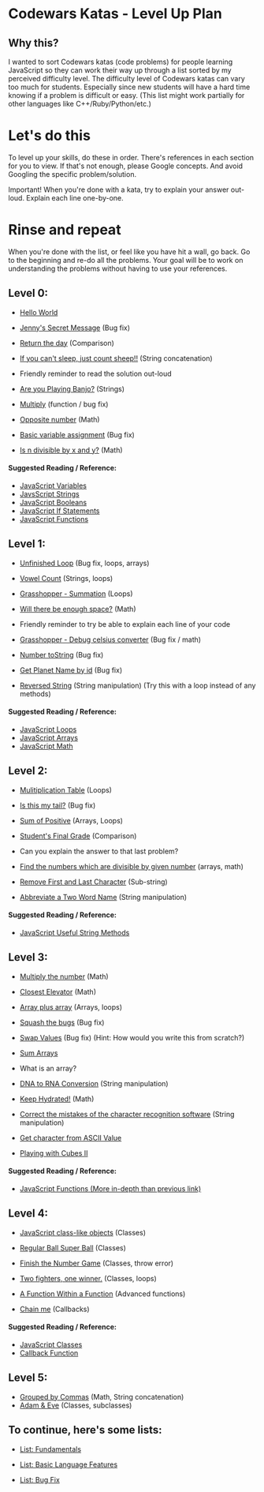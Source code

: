 # Codewars Katas - Level Up Plan


## Why this?
I wanted to sort Codewars katas (code problems) for people learning JavaScript so they can work their way up through a list sorted by my perceived difficulty level. The difficulty level of Codewars katas can vary too much for students. Especially since new students will have a hard time knowing if a problem is difficult or easy.
(This list might work partially for other languages like C++/Ruby/Python/etc.)

# Let's do this
To level up your skills, do these in order. There's references in each section for you to view. If that's not enough, please Google concepts. And avoid Googling the specific problem/solution.

Important! When you're done with a kata, try to explain your answer out-loud. Explain each line one-by-one.

# Rinse and repeat
When you're done with the list, or feel like you have hit a wall, go back. Go to the beginning and re-do all the problems. Your goal will be to work on understanding the problems without having to use your references.


## Level 0:

- [Hello World](https://www.codewars.com/kata/523b4ff7adca849afe000035)

- [Jenny's Secret Message](https://www.codewars.com/kata/55225023e1be1ec8bc000390) (Bug fix)

- [Return the day](https://www.codewars.com/kata/59dd3ccdded72fc78b000b25) (Comparison)

- [If you can't sleep, just count sheep!!](https://www.codewars.com/kata/5b077ebdaf15be5c7f000077) (String concatenation)

- Friendly reminder to read the solution out-loud

- [Are you Playing Banjo?](https://www.codewars.com/kata/53af2b8861023f1d88000832) (Strings)

- [Multiply](https://www.codewars.com/kata/50654ddff44f800200000004) (function / bug fix)

- [Opposite number](https://www.codewars.com/kata/56dec885c54a926dcd001095) (Math)

- [Basic variable assignment](https://www.codewars.com/kata/50ee6b0bdeab583673000025) (Bug fix)

- [Is n divisible by x and y?](https://www.codewars.com/kata/5545f109004975ea66000086) (Math)

#### Suggested Reading / Reference:
- [JavaScript Variables](https://developer.mozilla.org/en-US/docs/Learn/JavaScript/First_steps/Variables)
- [JavsScript Strings](https://developer.mozilla.org/en-US/docs/Learn/JavaScript/First_steps/Strings)
- [JavaScript Booleans](https://www.w3schools.com/js/js_booleans.asp)
- [JavaScript If Statements](https://www.w3schools.com/js/js_if_else.asp)
- [JavaScript Functions](https://www.w3schools.com/js/js_functions.asp)

## Level 1:

- [Unfinished Loop](https://www.codewars.com/kata/55c28f7304e3eaebef0000da) (Bug fix, loops, arrays)

- [Vowel Count](https://www.codewars.com/kata/54ff3102c1bad923760001f3/) (Strings, loops)

- [Grasshopper - Summation](https://www.codewars.com/kata/55d24f55d7dd296eb9000030) (Loops)

- [Will there be enough space?](https://www.codewars.com/kata/5875b200d520904a04000003) (Math)

- Friendly reminder to try be able to explain each line of your code

- [Grasshopper - Debug celsius converter](https://www.codewars.com/kata/55cb854deb36f11f130000e1) (Bug fix / math)

- [Number toString](https://www.codewars.com/kata/53934feec44762736c00044b) (Bug fix)

- [Get Planet Name by id](https://www.codewars.com/kata/515e188a311df01cba000003) (Bug fix)

- [Reversed String](https://www.codewars.com/kata/reversed-strings) (String manipulation) (Try this with a loop instead of any methods)

#### Suggested Reading / Reference:

- [JavaScript Loops](https://developer.mozilla.org/en-US/docs/Learn/JavaScript/Building_blocks/Looping_code)
- [JavaScript Arrays](https://developer.mozilla.org/en-US/docs/Learn/JavaScript/First_steps/Arrays)
- [JavaScript Math](https://developer.mozilla.org/en-US/docs/Learn/JavaScript/First_steps/Math)

## Level 2:
- [Mulitiplication Table](https://www.codewars.com/kata/5a2fd38b55519ed98f0000ce) (Loops)

- [Is this my tail?](https://www.codewars.com/kata/56f695399400f5d9ef000af5) (Bug fix)

- [Sum of Positive](https://www.codewars.com/kata/5715eaedb436cf5606000381) (Arrays, Loops)

- [Student's Final Grade](https://www.codewars.com/kata/5ad0d8356165e63c140014d4) (Comparison)

- Can you explain the answer to that last problem?

- [Find the numbers which are divisible by given number](https://www.codewars.com/kata/55edaba99da3a9c84000003b) (arrays, math)

- [Remove First and Last Character](https://www.codewars.com/kata/56bc28ad5bdaeb48760009b0) (Sub-string)

- [Abbreviate a Two Word Name](https://www.codewars.com/kata/57eadb7ecd143f4c9c0000a3) (String manipulation)

#### Suggested Reading / Reference:
- [JavaScript Useful String Methods](https://developer.mozilla.org/en-US/docs/Learn/JavaScript/First_steps/Useful_string_methods)

## Level 3:

- [Multiply the number](https://www.codewars.com/kata/5708f682c69b48047b000e07) (Math)

- [Closest Elevator](https://www.codewars.com/kata/5c374b346a5d0f77af500a5a) (Math)

- [Array plus array](https://www.codewars.com/kata/5a2be17aee1aaefe2a000151) (Arrays, loops)

- [Squash the bugs](https://www.codewars.com/kata/56f173a35b91399a05000cb7) (Bug fix)

- [Swap Values](https://www.codewars.com/kata/5388f0e00b24c5635e000fc6) (Bug fix) (Hint: How would you write this from scratch?)

- [Sum Arrays](https://www.codewars.com/kata/sum-arrays/javascript)

- What is an array?

- [DNA to RNA Conversion](https://www.codewars.com/kata/dna-to-rna-conversion/javascript) (String manipulation)

- [Keep Hydrated!](https://www.codewars.com/kata/keep-hydrated-1/javascript) (Math)

- [Correct the mistakes of the character recognition software](https://www.codewars.com/kata/correct-the-mistakes-of-the-character-recognition-software/javascript) (String manipulation)

- [Get character from ASCII Value](https://www.codewars.com/kata/get-character-from-ascii-value/javascript)

- [Playing with Cubes II](https://www.codewars.com/kata/playing-with-cubes-ii/train/javascript)

#### Suggested Reading / Reference:
- [JavaScript Functions (More in-depth than previous link)](https://developer.mozilla.org/en-US/docs/Learn/JavaScript/Building_blocks/Functions)

## Level 4:

- [JavaScript class-like objects](https://www.codewars.com/kata/javascript-class-like-objects) (Classes)

- [Regular Ball Super Ball](https://www.codewars.com/kata/53f0f358b9cb376eca001079) (Classes)

- [Finish the Number Game](https://www.codewars.com/kata/568018a64f35f0c613000054) (Classes, throw error)

- [Two fighters, one winner.](https://www.codewars.com/kata/577bd8d4ae2807c64b00045b) (Classes, loops)

- [A Function Within a Function](https://www.codewars.com/kata/53844152aa6fc137d8000589) (Advanced functions)

- [Chain me](https://www.codewars.com/kata/54fb853b2c8785dd5e000957) (Callbacks)

#### Suggested Reading / Reference:
- [JavaScript Classes](https://developer.mozilla.org/en-US/docs/Web/JavaScript/Reference/Classes)
- [Callback Function](https://developer.mozilla.org/en-US/docs/Glossary/Callback_function)

## Level 5:

- [Grouped by Commas](https://www.codewars.com/kata/5274e122fc75c0943d000148) (Math, String concatenation)
- [Adam & Eve](https://www.codewars.com/kata/547274e24481cfc469000416) (Classes, subclasses)


## To continue, here's some lists:

- [List: Fundamentals](https://www.codewars.com/kata/search/my-languages?beta=false&q=&r=-8&tags=Fundamentals)

- [List: Basic Language Features](https://www.codewars.com/kata/search/my-languages?beta=false&q=&r=-8&tags=Basic%20Language%20Features)

- [List: Bug Fix](https://www.codewars.com/kata/search/my-languages?beta=false&q=&r=-8&tags=Bugs)
